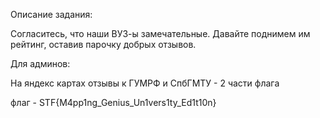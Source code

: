 Описание задания:

Согласитесь, что наши ВУЗ-ы замечательные. Давайте поднимем им рейтинг, оставив парочку добрых отзывов.

Для админов:

На яндекс картах отзывы к ГУМРФ и СпбГМТУ - 2 части флага

флаг - STF{M4pp1ng_Genius_Un1vers1ty_Ed1t10n}

